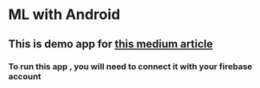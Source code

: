 # ML with Android
## This is demo app for [this medium article](https://medium.com/@kushaldave2011/ml-with-android-41fe5918bf33)
### To run this app , you will need to connect it with your firebase account
